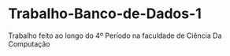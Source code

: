 # Trabalho-Banco-de-Dados-1
Trabalho feito ao longo do 4º Período na faculdade de Ciência Da Computação
